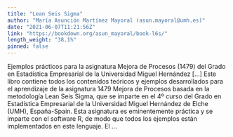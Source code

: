 ```yaml
---
title: "Lean Seis Sigma"
author: "María Asunción Martínez Mayoral (asun.mayoral@umh.es)"
date: "2021-06-07T11:21:56Z"
link: "https://bookdown.org/asun_mayoral/book-l6s/"
length_weight: "38.1%"
pinned: false
---
```


Ejemplos prácticos para la asignatura Mejora de Procesos (1479) del Grado en Estadística Empresarial de la Universidad Miguel Hernández [...] Este libro contiene todos los contenidos teóricos y ejemplos desarrollados para el aprendizaje de la asignatura 1479 Mejora de Procesos basada en la metodología Lean Seis Sigma, que se imparte en el 4º curso del Grado en Estadística Empresarial de la Universidad Miguel Hernández de Elche (UMH), España-Spain. Esta asignatura es eminentemente práctica y se imparte con el software R, de modo que todos los ejemplos están implementados en este lenguaje. El ...
